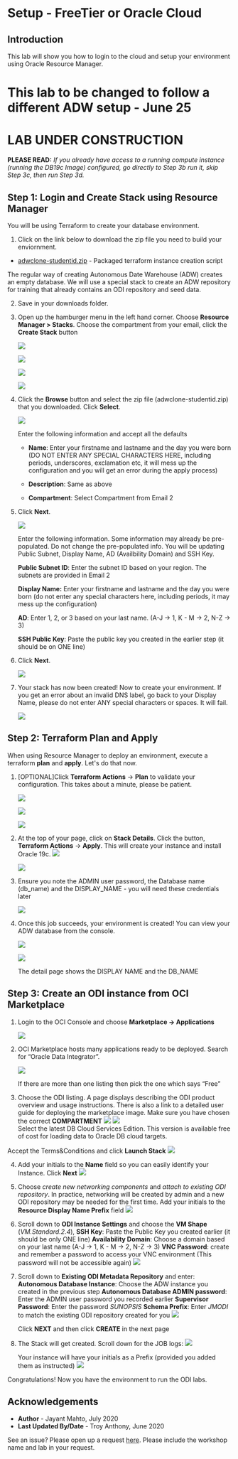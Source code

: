 # Setup - FreeTier or Oracle Cloud #

## Introduction
This lab will show you how to login to the cloud and setup your environment using Oracle Resource Manager.  

# This lab to be changed to follow a different ADW setup - June 25
# LAB UNDER CONSTRUCTION

**PLEASE READ:**  *If you already have access to a running compute instance (running the DB19c Image) configured, go directly to Step 3b run it, skip Step 3c, then run Step 3d.*

## Step 1: Login and Create Stack using Resource Manager
You will be using Terraform to create your database environment.

1.  Click on the link below to download the zip file you need to build your enviornment.  
- [adwclone-studentid.zip](https://objectstorage.us-ashburn-1.oraclecloud.com/p/W771ccMxLDG2z0mZHwv4isnzyYgcVbWUMgCuaCXcr3I/n/c4u03/b/labfiles/o/adwclone-studentid.zip) - Packaged terraform instance creation script

The regular way of creating Autonomous Date Warehouse (ADW) creates an empty database. We will use a special stack to create an ADW repository for training that already contains an ODI repository and seed data.

2.  Save in your downloads folder.

3.  Open up the hamburger menu in the left hand corner.  Choose **Resource Manager > Stacks**.   Choose the compartment from your email, click the  **Create Stack** button

    ![](./images/cloud-homepage.png " ")

    ![](./images/resource.png " ")

    ![](./images/choosecompartment.png " ")

    ![](./images/createstackpage.png " ")

6.  Click the **Browse** button and select the zip file (adwclone-studentid.zip) that you downloaded. Click **Select**.

    ![](./images/createstack_2.jpg " ")


    Enter the following information and accept all the defaults

    - **Name**:  Enter your firstname and lastname and the day you were born (DO NOT ENTER ANY SPECIAL CHARACTERS HERE, including periods, underscores, exclamation etc, it will mess up the configuration and you will get an error during the apply process)

    - **Description**:  Same as above

    - **Compartment**:  Select Compartment from Email 2

7.  Click **Next**.

    ![](./images/createstack3.png " ")

    Enter the following information. Some information may already be pre-populated.  Do not change the pre-populated info.  You will be updating Public Subnet, Display Name, AD (Availbility Domain) and SSH Key.

    **Public Subnet ID**:  Enter the subnet ID based on your region.   The subnets are provided in Email 2

    **Display Name:** Enter your firstname and lastname and the day you were born (do not enter any special characters here, including periods, it may mess up the configuration)

    **AD**: Enter 1, 2, or 3 based on your last name.  (A-J -> 1, K - M -> 2, N-Z -> 3)

    **SSH Public Key**:  Paste the public key you created in the earlier step (it should be on ONE line)

8. Click **Next**.

    ![](./images/createstack4.png " ")

9.  Your stack has now been created!  Now to create your environment.  If you get an error about an invalid DNS label, go back to your Display Name, please do not enter ANY special characters or spaces.  It will fail.

    ![](./images/stackcreated.png " ")



## Step 2: Terraform Plan and Apply
When using Resource Manager to deploy an environment, execute a terraform **plan** and **apply**.  Let's do that now.

1.  [OPTIONAL]Click **Terraform Actions** -> **Plan** to validate your configuration.  This takes about a minute, please be patient.

    ![](./images/terraformactions.png " ")

    ![](./images/planjob.png " ")

    ![](./images/planjob1.png " ")

2.  At the top of your page, click on **Stack Details**.  Click the button, **Terraform Actions** -> **Apply**.  This will create your instance and install Oracle 19c.
    ![](./images/applyjob1.png " ")

    ![](./images/applyjob2.png " ")

3. Ensure you note the ADMIN user password, the Database name (db_name) and the DISPLAY_NAME - you will need these credentials later

    ![](./images/terraform_progress.png " ")

4.  Once this job succeeds, your environment is created!  You can view your ADW database from the console.

    ![](./images/ADWcreated.png " ")

    ![](./images/db_details.png " ")

    The detail page shows the DISPLAY NAME and the DB_NAME

## Step 3: Create an ODI instance from OCI Marketplace

1. Login to the OCI Console and choose **Marketplace -> Applications**

    ![](./images/marketplace.png " ")
2. OCI Marketplace hosts many applications ready to be deployed.
   Search for “Oracle Data Integrator”.

    ![](./images/odi_marketplace.png " ")

   If there are more than one listing then pick the one which says “Free”

3. Choose the ODI listing. A page displays describing the ODI product overview and usage instructions. There is also a link to a detailed user guide for deploying the marketplace image.
Make sure you have chosen the correct **COMPARTMENT**
    ![](./images/odi_config_1.png " ")
    ![](./images/odi_config_2.png " ")    
Select the latest DB Cloud Services Edition. This version is available free of cost for loading data to Oracle DB cloud targets.

Accept the Terms&Conditions and click **Launch Stack**
    ![](./images/odi_config_3.png " ")

4. Add your initials to the **Name** field so you can easily identify your Instance. Click **Next**
    ![](./images/odi_config_4.png " ")    

5. Choose *create new networking components* and *attach to existing ODI repository*. In practice, networking will be created by admin and a new ODI repository may be needed for the first time. Add your initials to the **Resource Display Name Prefix** field
    ![](./images/odi_config_5a.png " ")  

6. Scroll down to **ODI Instance Settings** and choose the
   **VM Shape** (*VM.Standard.2.4*),
   **SSH Key**: Paste the Public Key you created earlier (it should be only ONE line)
   **Availability Domain**: Choose a domain based on your last name (A-J -> 1, K - M -> 2, N-Z -> 3)
   **VNC Password**: create and remember a password to access your VNC environment (This password will not be accessible again)
    ![](./images/odi_config_6a.png " ")

7. Scroll down to **Existing ODI Metadata Repository** and enter:
    **Autonomous Database Instance**: Choose the ADW instance you created in the previous step
    **Autonomous Database ADMIN password**: Enter the ADMIN user password you recorded earlier
    **Supervisor Password**: Enter the password *SUNOPSIS*
    **Schema Prefix**: Enter *JMODI* to match the existing ODI repository created for you
    ![](./images/odi_config_7.png " ")        

    Click **NEXT** and then click **CREATE** in the next page

8. The Stack will get created. Scroll down for the JOB logs:
    ![](./images/odi_instance_create.png " ")

    Your instance will have your initials as a Prefix (provided you added them as instructed)
    ![](./images/odi_instance_create_2.png " ")


Congratulations!  Now you have the environment to run the ODI labs.   

## Acknowledgements

- **Author** - Jayant Mahto, July 2020
- **Last Updated By/Date** - Troy Anthony, June 2020

See an issue?  Please open up a request [here](https://github.com/oracle/learning-library/issues).   Please include the workshop name and lab in your request.
